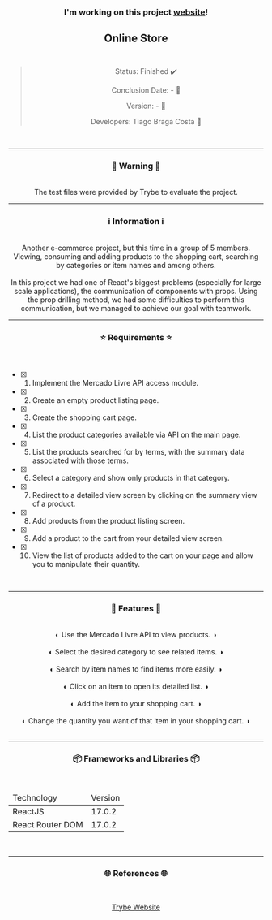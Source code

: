 <div align="center">
  <h3>
    I'm working on this project <a href="-"> website</a>! 
  <h3>
  <h2>
    Online Store
    <br><br>
  </h2>

  > Status: Finished ✔️
  >
  > Conclusion Date: - 📆
  >
  > Version: - 🧪
  >
  > Developers: Tiago Braga Costa 👤

  <br>
  <hr>
  <h3>
    🚨 Warning 🚨
  </h3>
  <br>
  <span> The test files were provided by Trybe to evaluate the project. </span>
  <br>
  <hr>
  <h3>
    ℹ️ Information ℹ️
  </h3>
  <br>
  <span> Another e-commerce project, but this time in a group of 5 members. Viewing, consuming and adding products to the shopping cart, searching by categories or item names and among others. </span> 
  <br><br>
  <span> In this project we had one of React's biggest problems (especially for large scale applications), the communication of components with props. Using the prop drilling method, we had some difficulties to perform this communication, but we managed to achieve our goal with teamwork. </span>
  <br>
  <hr>
  <h3>
    ⭐ Requirements ⭐
  </h3>
  <div align="left">
  <br>
  
- [X] 1. Implement the Mercado Livre API access module.
- [X] 2. Create an empty product listing page.
- [X] 3. Create the shopping cart page.
- [X] 4. List the product categories available via API on the main page.
- [X] 5. List the products searched for by terms, with the summary data associated with those terms.
- [X] 6. Select a category and show only products in that category.
- [X] 7. Redirect to a detailed view screen by clicking on the summary view of a product.
- [X] 8. Add products from the product listing screen.
- [X] 9. Add a product to the cart from your detailed view screen.
- [X] 10. View the list of products added to the cart on your page and allow you to manipulate their quantity.
  </div>
  <br>
  <hr>
  <h3>
       📄 Features 📄
  </h3>
  <br>
  <span> ◐ Use the Mercado Livre API to view products. ◑ </span>
  <br><br>
  <span> ◐ Select the desired category to see related items. ◑ </span>
  <br><br>
    <span> ◐ Search by item names to find items more easily. ◑ </span>
  <br><br>
    <span> ◐ Click on an item to open its detailed list. ◑ </span>
  <br><br>
    <span> ◐ Add the item to your shopping cart. ◑ </span>
  <br><br>
    <span> ◐ Change the quantity you want of that item in your shopping cart. ◑ </span>
  <br><br>
  <hr>
  <h3>
    📦 Frameworks and Libraries 📦
  </h3>
  <br>
  <table>
    <thead>
      <td> Technology </td>
      <td> Version </td>
    </thead>
    <tbody>
      <tr>
        <td> ReactJS </td>
        <td> 17.0.2 </td>
      </tr>
      <tr>
        <td> React Router DOM </td>
        <td> 17.0.2 </td>
      </tr>
    </tbody>
  </table>
  <br>
  <hr>
  <h3>
    🌐 References 🌐
  </h3>
    <br>
    <p> <a href="https://www.betrybe.com/"> Trybe Website </a> </p>
</div>

